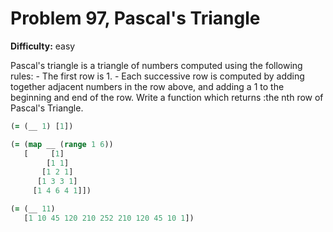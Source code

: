 # Problem 97, Pascal's Triangle

**Difficulty:** easy

Pascal's triangle is a triangle of numbers computed using the following rules: - The first row is 1. - Each successive row is computed by adding together adjacent numbers in the row above, and adding a 1 to the beginning and end of the row. Write a function which returns :the nth row of Pascal's Triangle.

```clj
(= (__ 1) [1])
```

```clj
(= (map __ (range 1 6))
   [     [1]
        [1 1]
       [1 2 1]
      [1 3 3 1]
     [1 4 6 4 1]])
```

```clj
(= (__ 11)
   [1 10 45 120 210 252 210 120 45 10 1])
```
